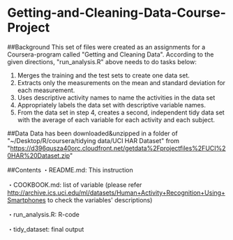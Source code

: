 # Getting-and-Cleaning-Data-Course-Project

##Background
This set of files were created as an assignments for a Coursera-program called "Getting and Cleaning Data".
According to the given directions, "run_analysis.R" above needs to do tasks below:

1. Merges the training and the test sets to create one data set.
2. Extracts only the measurements on the mean and standard deviation for each measurement.
3. Uses descriptive activity names to name the activities in the data set
4. Appropriately labels the data set with descriptive variable names.
5. From the data set in step 4, creates a second, independent tidy data set with the average of each variable for each activity and each subject.

##Data
Data has been downloaded&unzipped in a folder of "~/Desktop/R/coursera/tidying data/UCI HAR Dataset" from "https://d396qusza40orc.cloudfront.net/getdata%2Fprojectfiles%2FUCI%20HAR%20Dataset.zip"

##Contents
・README.md: This instruction

・COOKBOOK.md: list of variable (please refer http://archive.ics.uci.edu/ml/datasets/Human+Activity+Recognition+Using+Smartphones to check the variables' descriptions)

・run_analysis.R: R-code

・tidy_dataset: final output
